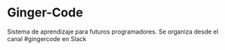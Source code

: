 # Ginger-Code
Sistema de aprendizaje para futuros programadores. Se organiza desde el canal #gingercode en Slack

